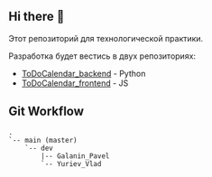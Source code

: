 ## Hi there 👋

Этот репозиторий для технологической практики.

Разработка будет вестись в двух репозиториях:
- [ToDoCalendar_backend](https://github.com/ToDoCalendar/ToDoCalendar_backend) - Python
- [ToDoCalendar_frontend](https://github.com/ToDoCalendar/ToDoCalendar_frontend) - JS

## Git Workflow

```
.       
`-- main (master)
    `-- dev
        |-- Galanin_Pavel
        `-- Yuriev_Vlad                                                             
```
